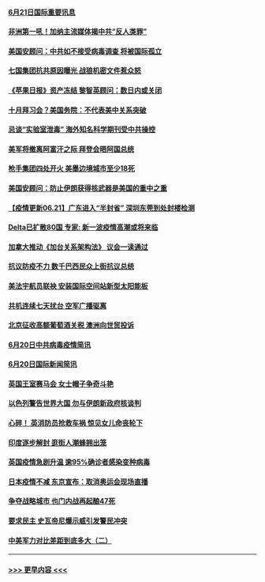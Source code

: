 #### [6月21日国际重要讯息](../pages/prog202/a103147569.md?t=06212051) 
#### [非洲第一吼！加纳主流媒体揭中共“反人类罪”](../pages/prog202/a103147582.md?t=06212051) 
#### [美国安顾问：中共如不接受病毒调查 将被国际孤立](../pages/prog202/a103147558.md?t=06212051) 
#### [七国集团抗共原因曝光 战狼机密文件惹众怒](../pages/prog202/a103147520.md?t=06212051) 
#### [《苹果日报》资产冻结 黎智英顾问：数日内或关闭](../pages/prog202/a103147495.md?t=06212051) 
#### [十月拜习会？美国务院：不代表美中关系突破](../pages/prog202/a103147293.md?t=06212051) 
#### [忌谈“实验室泄毒” 海外知名科学期刊受中共操控](../pages/prog202/a103147438.md?t=06212051) 
#### [美军将撤离阿富汗之际 拜登会晤阿国总统](../pages/prog202/a103147452.md?t=06212051) 
#### [枪手集团四处开火 美墨边境城市至少18死](../pages/prog202/a103147415.md?t=06212051) 
#### [美国安顾问：防止伊朗获得核武器是美国的重中之重](../pages/prog202/a103147414.md?t=06212051) 
#### [【疫情更新06.21】广东进入“半封省” 深圳东莞到处封楼检测](../pages/prog202/a103133785.md?t=06212051) 
#### [Delta已扩散80国 专家: 新一波疫情高潮或将来临](../pages/prog202/a103147313.md?t=06212051) 
#### [加拿大推动《加台关系架构法》 议会一读通过](../pages/prog202/a103147349.md?t=06212051) 
#### [抗议防疫不力 数千巴西民众上街抗议总统](../pages/prog202/a103147320.md?t=06212051) 
#### [美法宇航员联袂 安装国际空间站新型太阳能板](../pages/prog202/a103147314.md?t=06212051) 
#### [共机连续七天扰台 空军广播驱离](../pages/prog202/a103147298.md?t=06212051) 
#### [北京征收高额葡萄酒关税 澳洲向世贸投诉](../pages/prog202/a103147215.md?t=06212051) 
#### [6月20日中共病毒疫情简讯](../pages/prog202/a103147207.md?t=06212051) 
#### [6月20日国际新闻简讯](../pages/prog202/a103147199.md?t=06212051) 
#### [英国王室赛马会 女士帽子争奇斗艳](../pages/prog202/a103147177.md?t=06212051) 
#### [以色列警告世界大国 勿与伊朗新政府核谈判](../pages/prog202/a103147171.md?t=06212051) 
#### [心碎！ 英消防员抢救车祸 惊见女儿命丧轮下](../pages/prog202/a103147129.md?t=06212051) 
#### [印度逐步解封 逛街人潮蜂拥出笼](../pages/prog202/a103147123.md?t=06212051) 
#### [英国疫情急剧升温 逾95%确诊者感染变种病毒](../pages/prog202/a103147081.md?t=06212051) 
#### [日本疫情不减 东京宣布：取消奥运会现场直播](../pages/prog202/a103147074.md?t=06212051) 
#### [争夺战略城市 也门内战再起酿47死](../pages/prog202/a103147051.md?t=06212051) 
#### [要求民主 史瓦帝尼爆示威引发警民冲突](../pages/prog202/a103147032.md?t=06212051) 
#### [中美军力对比差距到底多大（二）](../pages/prog202/a103146947.md?t=06212051) 

----
#### [ >>> 更早内容 <<< ](../indexes/prog202-earlier.md)
